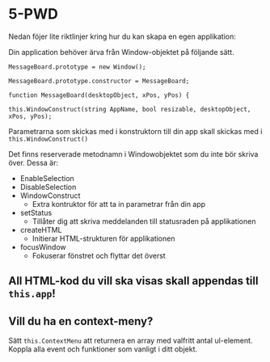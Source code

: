 # 5-PWD

Nedan föjer lite riktlinjer kring hur du kan skapa en egen applikation:

Din application behöver ärva från Window-objektet på följande sätt.

`MessageBoard.prototype = new Window();`

`MessageBoard.prototype.constructor = MessageBoard;`

`function MessageBoard(desktopObject, xPos, yPos) {`

`this.WindowConstruct(string AppName, bool resizable, desktopObject, xPos, yPos);`

Parametrarna som skickas med i konstruktorn till din app skall skickas med i `this.WindowConstruct()`

Det finns reserverade metodnamn i Windowobjektet som du inte bör skriva över.
Dessa är:

- EnableSelection
- DisableSelection
- WindowConstruct
    - Extra kontruktor för att ta in parametrar från din app
- setStatus
    - Tillåter dig att skriva meddelanden till statusraden på applikationen
- createHTML
    - Initierar HTML-strukturen för applikationen
- focusWindow
    - Fokuserar fönstret och flyttar det överst

## All HTML-kod du vill ska visas skall appendas till `this.app`!

## Vill du ha en context-meny?
Sätt `this.ContextMenu` att returnera en array med valfritt antal ul-element. Koppla alla event och funktioner som vanligt i ditt objekt.
